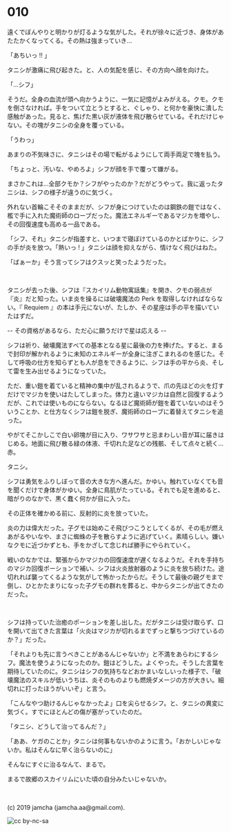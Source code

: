 

# 010

遠くでぼんやりと明かりが灯るような気がした。それが徐々に近づき、身体があたたかくなってくる。その熱は強まっていき…

「あちいっ !! 」

タニシが激痛に飛び起きた。と、人の気配を感じ、その方向へ顔を向けた。

「…シフ」

そうだ。全身の血流が頭へ向かうように、一気に記憶がよみがえる。クモ。クモを倒さなければ。手をついて立とうとすると、ぐしゃり、と何かを豪快に潰した感触があった。見ると、焦げた黒い灰が液体を飛び散らせている。それだけじゃない。その塊がタニシの全身を覆っている。

「うわっ」

あまりの不気味さに、タニシはその場で転がるようにして両手両足で塊を払う。

「ちょっと、汚いな、やめろよ」シフが顔を手で覆って嫌がる。

まさかこれは…全部クモか？シフがやったのか？だがどうやって。我に返ったタニシは、シフの様子が違うのに気づく。

外れない首輪こそそのままだが、シフが身につけていたのは鋼鉄の鎧ではなく、檻で手に入れた魔術師のローブだった。魔法エネルギーであるマジカを増やし、その回復速度も高める一品である。

「シフ、それ」タニシが指差すと、いつまで寝ぼけているのかとばかりに、シフの手が炎を放つ。「熱いっ ! 」タニシは顔を抑えながら、情けなく飛びはねた。

「ばぁーか」そう言ってシフはクスッと笑ったようだった。

<br>

タニシが去った後、シフは『スカイリム動物寓話集』を開き、クモの弱点が『炎』だと知った。いま炎を操るには破壊魔法の Perk を取得しなければならない。『 Requiem 』の本は手元にないが、たしか、その星座は手の平を描いていたはずだ。

-- その資格があるなら、ただ心に願うだけで星は応える -- 

シフは祈り、破壊魔法すべての基本となる星に最後の力を捧げた。すると、まるで封印が解かれるように未知のエネルギーが全身に注ぎこまれるのを感じた。そして呼吸の仕方を知らずとも人が息をできるように、シフは手の平から炎、そして雷を生み出せるようになっていた。

ただ、重い鎧を着ていると精神の集中が乱されるようで、爪の先ほどの火を灯すだけでマジカを使いはたしてしまった。体力と違いマジカは自然と回復するようだが、これでは使いものにならない。なるほど魔術師が鎧を着ていないのはそういうことか、と仕方なくシフは鎧を脱ぎ、魔術師のローブに着替えてタニシを追った。

やがてそこかしこで白い卵塊が目に入り、ワサワサと忌まわしい音が耳に届きはじめる。地面に飛び散る緑の体液、千切れた足などの残骸、そして点々と続く…赤。

タニシ。

シフは勇気をふりしぼって音の大きな方へ進んだ。かゆい。触れていなくても音を聞くだけで身体がかゆい。全身に鳥肌がたっている。それでも足を進めると、暗がりのなかで、黒く蠢く何かが目に入った。

その正体を確かめる前に、反射的に炎を放っていた。

炎の力は偉大だった。子グモは始めこそ飛びつこうとしてくるが、その毛が燃えあがるやいなや、まさに蜘蛛の子を散らすように逃げていく。素晴らしい。嫌いなクモに近づかずとも、手をかざして念じれば勝手にやられていく。

戦いのなかでは、緊張からかマジカの回復速度が遅くなるようだ。それを手持ちのマジカ回復ポーションで補い、シフは火炎放射器のように炎を放ち続けた。途切れれば襲ってくるような気がして怖かったからだ。そうして最後の親グモまで倒し、ひとかたまりになった子グモの群れを葬ると、中からタニシが出てきたのだった。

<br>

シフは持っていた治癒のポーションを差し出した。だがタニシは受け取らず、口を開いて出てきた言葉は「火炎はマジカが切れるまでずっと撃ちつづけているのか？」だった。

「それよりも先に言うべきことがあるんじゃないか」と不満をあらわにするシフ。魔法を使うようになったのか。鎧はどうした。よくやった。そうした言葉を期待していたのに。タニシはシフの気持ちなどおかまいなしいった様子で、「破壊魔法のスキルが低いうちは、炎そのものよりも燃焼ダメージの方が大きい。細切れに打ったほうがいいぞ」と言う。

「こんなやつ助けるんじゃなかったよ」口を尖らせるシフ。と、タニシの異変に気づく。すでにほとんどの傷が塞がっていたのだ。

「タニシ、どうして治ってるんだ？」

「ああ、ケガのことか」タニシは何事もないかのように言う。「おかしいじゃないか。私はそんなに早く治らないのに」

そんなにすぐに治るなんて、まるで。

まるで故郷のスカイリムにいた頃の自分みたいじゃないか。

<br>
<br>
(c) 2019 jamcha (jamcha.aa@gmail.com).

![cc by-nc-sa](https://i.creativecommons.org/l/by-nc-sa/4.0/88x31.png)

